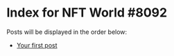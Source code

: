 # Index for NFT World #8092
Posts will be displayed in the order below:

- [Your first post](./001-first.md)

